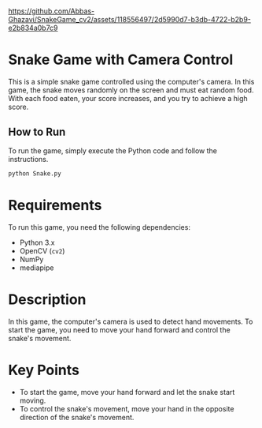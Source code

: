 

#
https://github.com/Abbas-Ghazavi/SnakeGame_cv2/assets/118556497/2d5990d7-b3db-4722-b2b9-e2b834a0b7c9
#





# Snake Game with Camera Control

This is a simple snake game controlled using the computer's camera. In this game, the snake moves randomly on the screen and must eat random food. With each food eaten, your score increases, and you try to achieve a high score.

## How to Run

To run the game, simply execute the Python code and follow the instructions.

```bash
python Snake.py
```
# Requirements

To run this game, you need the following dependencies:

- Python 3.x
- OpenCV (`cv2`)
- NumPy
- mediapipe

# Description
In this game, the computer's camera is used to detect hand movements. To start the game, you need to move your hand forward and control the snake's movement.

# Key Points
  * To start the game, move your hand forward and let the snake start moving.
  * To control the snake's movement, move your hand in the opposite direction of the snake's movement.
#
